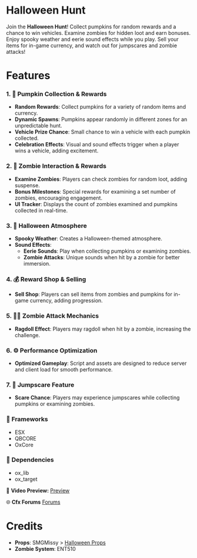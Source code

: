 # Halloween Hunt

Join the **Halloween Hunt**! Collect pumpkins for random rewards and a chance to win vehicles. Examine zombies for hidden loot and earn bonuses. Enjoy spooky weather and eerie sound effects while you play. Sell your items for in-game currency, and watch out for jumpscares and zombie attacks!

# Features

### 1. 🎃 Pumpkin Collection & Rewards

-   **Random Rewards**: Collect pumpkins for a variety of random items and currency.
-   **Dynamic Spawns**: Pumpkins appear randomly in different zones for an unpredictable hunt.
-   **Vehicle Prize Chance**: Small chance to win a vehicle with each pumpkin collected.
-   **Celebration Effects**: Visual and sound effects trigger when a player wins a vehicle, adding excitement.

### 2. 🧟 Zombie Interaction & Rewards

-   **Examine Zombies**: Players can check zombies for random loot, adding suspense.
-   **Bonus Milestones**: Special rewards for examining a set number of zombies, encouraging engagement.
-   **UI Tracker**: Displays the count of zombies examined and pumpkins collected in real-time.

### 3. 👻 Halloween Atmosphere

-   **Spooky Weather**: Creates a Halloween-themed atmosphere.
-   **Sound Effects**:
    -   **Eerie Sounds**: Play when collecting pumpkins or examining zombies.
    -   **Zombie Attacks**: Unique sounds when hit by a zombie for better immersion.

### 4. 💰 Reward Shop & Selling

-   **Sell Shop**: Players can sell items from zombies and pumpkins for in-game currency, adding progression.

### 5. 🧟‍♂️ Zombie Attack Mechanics

-   **Ragdoll Effect**: Players may ragdoll when hit by a zombie, increasing the challenge.

### 6. ⚙️ Performance Optimization

-   **Optimized Gameplay**: Script and assets are designed to reduce server and client load for smooth performance.

### 7. 👻 Jumpscare Feature

-   **Scare Chance**: Players may experience jumpscares while collecting pumpkins or examining zombies.

### :arrows_counterclockwise: **Frameworks**

-   ESX
-   QBCORE
-   OxCore

### :dart: **Dependencies**

-   ox_lib
-   ox_target

:link: **Video Preview:**
[Preview](https://youtu.be/q59_st6iuQU)

:globe_with_meridians: **Cfx Forums**
[Forums](https://forum.cfx.re/t/free-esx-qbcore-arius-ambulancejob/5184085)

# Credits

-   **Props**: SMGMissy > [Halloween Props](https://forum.cfx.re/t/free-props-halloween-props/4771327)
-   **Zombie System**: ENT510
